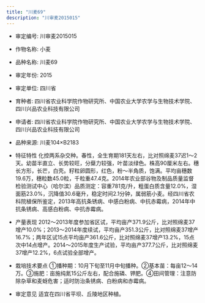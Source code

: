 ```yaml
---
title: "川麦69"
description: "川审麦2015015"
---
```

* 审定编号:  川审麦2015015

*  作物名称:  小麦

*  品种名称:  川麦69

*  审定年份:  2015

*  审定单位:  四川省

* 育种者:  四川省农业科学院作物研究所、中国农业大学农学与生物技术学院、四川兴品农业科技有限公司

*  申请者:  四川省农业科学院作物研究所、中国农业大学农学与生物技术学院、四川兴品农业科技有限公司

*  品种来源:  川麦104×B2183

*  特征特性
化控两系杂交种。春性，全生育期181天左右，比对照绵麦37迟1～2天。幼苗半直立、长势较旺，分蘖力较强，叶苗淡绿色。株高90厘米左右。穗长方形，长芒，白壳。籽粒卵圆形，红色，粉～半角质，饱满。平均亩穗数19.6万，穗粒数45.0粒，千粒重47.4克。2014年农业部谷物及制品质量监督检验测试中心（哈尔滨）品质测定：容重781克/升，粗蛋白质含量12.0%，湿面筋23.0%，沉降值30.6毫升，稳定时间2.1分钟，属弱筋小麦。经四川省农科院植保所鉴定，2013年高抗条锈病、中感白粉病、中抗赤霉病，2014年中抗条锈病、高感白粉病、中抗赤霉病。

*  产量表现
2012～2013年度参加省区试，平均亩产371.9公斤，比对照绵麦37增产10.0%；2013～2014年度续试，平均亩产351.3公斤，比对照绵麦37增产16.7%；两年区试15点平均亩产361.6公斤，比对照绵麦37增产13.2%，15点次中14点增产。2014～2015年度生产试验，平均亩产377.7公斤，比对照绵麦37增产12.2%，6点试验全部增产。

*  栽培技术要点
①播种期：10月下旬至11月中旬播种。②基本苗：每亩12～14万。③施肥：亩施纯氮15公斤左右，配合施磷、钾肥。④田间管理：注意防除杂草和麦蚜危害；适时防治条锈病、白粉病和赤霉病。

*  审定意见
适宜在四川省平坝、丘陵地区种植。
